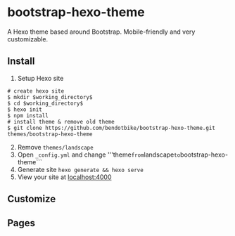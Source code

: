 # bootstrap-hexo-theme

A Hexo theme based around Bootstrap. Mobile-friendly and very customizable.

## Install
1. Setup Hexo site
```
# create hexo site
$ mkdir $working_directory$
$ cd $working_directory$
$ hexo init
$ npm install
# install theme & remove old theme
$ git clone https://github.com/bendotbike/bootstrap-hexo-theme.git themes/bootstrap-hexo-theme
```
2. Remove ```themes/landscape```
3. Open ```_config.yml``` and change '''theme``` from ```landscape``` to ```bootstrap-hexo-theme```
4. Generate site ```hexo generate && hexo serve```
5. View your site at [localhost:4000](http://localhost:4000)

## Customize

## Pages
